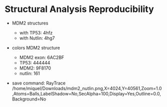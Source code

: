 # Structural Analysis Reproducibility
- MDM2 structures
    - with TP53: 4hfz
    - with Nutlin: 4hg7
- colors MDM2 structure
    - MDM2 exon: 6AC2BF
    - TP53: 444444
    - MDM2: 9F8170
    - nutlin: 161
    
- save command: RayTrace /home/miquel/Downloads/mdm2_nutlin.png,X=4024,Y=40561,Zoom=1.0,Atoms=Balls,LabelShadow=No,SecAlpha=100,Display=Yes,Outline=0.0,Background=No
